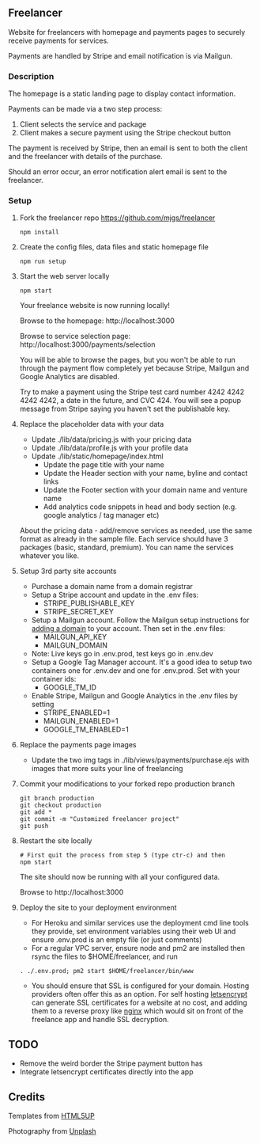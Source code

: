 ## Freelancer

Website for freelancers with homepage and payments pages to securely receive payments for services.

Payments are handled by Stripe and email notification is via Mailgun.

### Description

The homepage is a static landing page to display contact information.

Payments can be made via a two step process:

1. Client selects the service and package
2. Client makes a secure payment using the Stripe checkout button

The payment is received by Stripe, then an email is sent to both the client and the freelancer with details of the purchase.

Should an error occur, an error notification alert email is sent to the freelancer.

### Setup

1. Fork the freelancer repo https://github.com/mjgs/freelancer

    ```
    npm install
    ```

2. Create the config files, data files and static homepage file

    ```
    npm run setup
    ```

3. Start the web server locally

    ```
    npm start
    ```
    Your freelance website is now running locally!

    Browse to the homepage: http://localhost:3000
    
    Browse to service selection page: http://localhost:3000/payments/selection

    You will be able to browse the pages, but you won't be able to run through the payment flow completely yet because Stripe, Mailgun and Google Analytics are disabled.

    Try to make a payment using the Stripe test card number 4242 4242 4242 4242, a date in the future, and CVC 424. You will see a popup message from Stripe saying you haven't set the publishable key.

4. Replace the placeholder data with your data

    - Update ./lib/data/pricing.js with your pricing data
    - Update ./lib/data/profile.js with your profile data
    - Update ./lib/static/homepage/index.html
        - Update the page title with your name
        - Update the Header section with your name, byline and contact links
        - Update the Footer section with your domain name and venture name
        - Add analytics code snippets in head and body section (e.g. google analytics / tag manager etc)

    About the pricing data - add/remove services as needed, use the same format as already in the sample file. Each service should have 3 packages (basic, standard, premium). You can name the services whatever you like.

5. Setup 3rd party site accounts

    - Purchase a domain name from a domain registrar
    - Setup a Stripe account and update in the .env files:
        - STRIPE_PUBLISHABLE_KEY
        - STRIPE_SECRET_KEY
    - Setup a Mailgun account. Follow the Mailgun setup instructions for [adding a domain](https://documentation.mailgun.com/en/latest/user_manual.html#verifying-your-domain) to your account. Then set in the .env files:
        - MAILGUN_API_KEY
        - MAILGUN_DOMAIN
    - Note: Live keys go in .env.prod, test keys go in .env.dev
    - Setup a Google Tag Manager account. It's a good idea to setup two containers one for .env.dev and one for .env.prod. Set with your container ids:
        - GOOGLE_TM_ID
    - Enable Stripe, Mailgun and Google Analytics in the .env files by setting
        - STRIPE_ENABLED=1
        - MAILGUN_ENABLED=1
        - GOOGLE_TM_ENABLED=1

6. Replace the payments page images

    - Update the two img tags in ./lib/views/payments/purchase.ejs with images that more suits your line of freelancing

7. Commit your modifications to your forked repo production branch

    ```
    git branch production
    git checkout production
    git add * 
    git commit -m "Customized freelancer project"
    git push
    ```

8. Restart the site locally

    ```
    # First quit the process from step 5 (type ctr-c) and then
    npm start
    ```
    The site should now be running with all your configured data.

    Browse to http://localhost:3000

9. Deploy the site to your deployment environment

    - For Heroku and similar services use the deployment cmd line tools they provide, set environment variables using their web UI and ensure .env.prod is an empty file (or just comments)
    - For a regular VPC server, ensure node and pm2 are installed then rsync the files to $HOME/freelancer, and run
    ```
    . ./.env.prod; pm2 start $HOME/freelancer/bin/www
    ```
    - You should ensure that SSL is configured for your domain. Hosting providers often offer this as an option. For self hosting [letsencrypt](https://letsencrypt.org/) can generate SSL certificates for a website at no cost, and adding them to a reverse proxy like [nginx](https://www.nginx.com/resources/wiki/) which would sit on front of the freelance app and handle SSL decryption.

## TODO

- Remove the weird border the Stripe payment button has
- Integrate letsencrypt certificates directly into the app

## Credits

Templates from [HTML5UP](http://html5up.net)

Photography from [Unplash](https://unsplash.com/)
